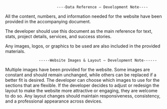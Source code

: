                            ----Data Reference – Development Note----

All the content, numbers, and information needed for the website have been provided in the accompanying document.

The developer should use this document as the main reference for text, stats, project details, services, and success stories.

Any images, logos, or graphics to be used are also included in the provided materials.



                   -----Website Images & Layout – Development Note------
                  
Multiple images have been provided for the website. Some images are constant and should remain unchanged, while others can be replaced if a better fit is desired.
The developer can choose which images to use for the sections that are flexible.
If the developer decides to adjust or redesign the layout to make the website more attractive or engaging, they are welcome to do so.
Any layout changes should maintain responsiveness, consistency, and a professional appearance across devices.


